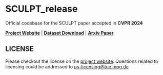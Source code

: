 # SCULPT_release
Official codebase for the SCULPT paper accepted in **CVPR 2024**

**[Project Website](https://sculpt.is.tue.mpg.de)** | **[Dataset Download](https://sculpt.is.tue.mpg.de/download.php)** | **[Arxiv Paper](https://arxiv.org/pdf/2308.10638v2)**



## LICENSE
Please checkout the license on the [project website](https://sculpt.is.tue.mpg.de/license.html). Questions related to licensing could be addressed to ps-licensing@tue.mpg.de
